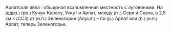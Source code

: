 ---
---

Арпатская яйла
: обширная всхломленная местность с луговинами. На ⦅вдрз.⦆ ⦅рр.⦆ Кучук-Карасу, Ускут и Арпат, между ⦅гг.⦆ Сори и Скала, в 2,5 км к ⦅ССЗ⦆ от ⦅н.п.⦆ Зеленогорье ⦅Алушт.⦆ – по ⦅р.⦆ Арпат или ⦅б.⦆ ⦅н.п.⦆ Арпат, теперь Зеленогорье.
